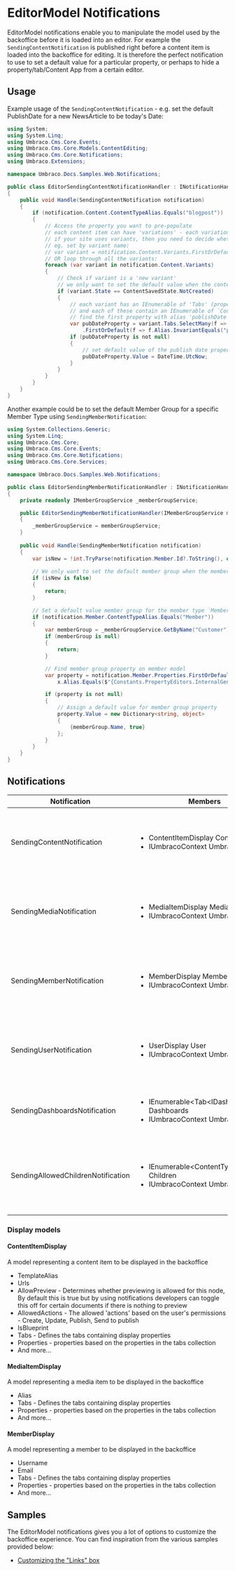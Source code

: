 # EditorModel Notifications

EditorModel notifications enable you to manipulate the model used by the backoffice before it is loaded into an editor. For example the `SendingContentNotification` is published right before a content item is loaded into the backoffice for editing. It is therefore the perfect notification to use to set a default value for a particular property, or perhaps to hide a property/tab/Content App from a certain editor.

## Usage

Example usage of the `SendingContentNotification` - e.g. set the default PublishDate for a new NewsArticle to be today's Date:

```csharp
using System;
using System.Linq;
using Umbraco.Cms.Core.Events;
using Umbraco.Cms.Core.Models.ContentEditing;
using Umbraco.Cms.Core.Notifications;
using Umbraco.Extensions;

namespace Umbraco.Docs.Samples.Web.Notifications;

public class EditorSendingContentNotificationHandler : INotificationHandler<SendingContentNotification>
{
    public void Handle(SendingContentNotification notification)
    {
        if (notification.Content.ContentTypeAlias.Equals("blogpost"))
        {
            // Access the property you want to pre-populate
            // each content item can have 'variations' - each variation is represented by the `ContentVariantDisplay` class.
            // if your site uses variants, then you need to decide whether to set the default value for all variants or a specific variant
            // eg. set by variant name:
            // var variant = notification.Content.Variants.FirstOrDefault(f => f.Name == "specificVariantName");
            // OR loop through all the variants:
            foreach (var variant in notification.Content.Variants)
            {
                // Check if variant is a 'new variant'
                // we only want to set the default value when the content item is first created
                if (variant.State == ContentSavedState.NotCreated)
                {
                    // each variant has an IEnumerable of 'Tabs' (property groupings)
                    // and each of these contain an IEnumerable of `ContentPropertyDisplay` properties
                    // find the first property with alias 'publishDate'
                    var pubDateProperty = variant.Tabs.SelectMany(f => f.Properties)
                        .FirstOrDefault(f => f.Alias.InvariantEquals("publishDate"));
                    if (pubDateProperty is not null)
                    {
                        // set default value of the publish date property if it exists
                        pubDateProperty.Value = DateTime.UtcNow;
                    }
                }
            }
        }
    }
}
```

Another example could be to set the default Member Group for a specific Member Type using `SendingMemberNotification`:

```csharp
using System.Collections.Generic;
using System.Linq;
using Umbraco.Cms.Core;
using Umbraco.Cms.Core.Events;
using Umbraco.Cms.Core.Notifications;
using Umbraco.Cms.Core.Services;

namespace Umbraco.Docs.Samples.Web.Notifications;

public class EditorSendingMemberNotificationHandler : INotificationHandler<SendingMemberNotification>
{
    private readonly IMemberGroupService _memberGroupService;

    public EditorSendingMemberNotificationHandler(IMemberGroupService memberGroupService)
    {
        _memberGroupService = memberGroupService;
    }
    
    public void Handle(SendingMemberNotification notification)
    {
        var isNew = !int.TryParse(notification.Member.Id?.ToString(), out int id) || id == 0;
        
        // We only want to set the default member group when the member is initially created, eg doesn't have an Id yet
        if (isNew is false)
        {
            return;
        }

        // Set a default value member group for the member type `Member`
        if (notification.Member.ContentTypeAlias.Equals("Member"))
        {
            var memberGroup = _memberGroupService.GetByName("Customer");
            if (memberGroup is null)
            {
                return;
            }

            // Find member group property on member model
            var property = notification.Member.Properties.FirstOrDefault(x =>
                x.Alias.Equals($"{Constants.PropertyEditors.InternalGenericPropertiesPrefix}membergroup"));

            if (property is not null)
            {
                // Assign a default value for member group property
                property.Value = new Dictionary<string, object>
                {
                    {memberGroup.Name, true}
                };
            }
        }
    }
}
```

## Notifications

| Notification                       | Members                                                                                                        | Description                                                                                                                                                                                                                                                                                                                                      |
| ---------------------------------- | -------------------------------------------------------------------------------------------------------------- | ------------------------------------------------------------------------------------------------------------------------------------------------------------------------------------------------------------------------------------------------------------------------------------------------------------------------------------------------ |
| SendingContentNotification         | <ul><li>ContentItemDisplay Content</li><li>IUmbracoContext UmbracoContext</li></ul>                            | <p>Published right before the editor model is sent for editing in the content section.<br>NOTE: Content is a Umbraco.Cms.Core.Models.ContentEditing.ContentItemDisplay type which contains the tabs and properties of the elements about to be loaded for editing.</p>                                                                           |
| SendingMediaNotification           | <ul><li>MediaItemDisplay Media</li><li>IUmbracoContext UmbracoContext</li></ul>                                | <p>Published right before the editor model is sent for editing in the media section<br>NOTE: Media is a Umbraco.Cms.Core.Models.ContentEditing.MediaItemDisplay type which in turn contains the tabs and properties of the elements about to be loaded for editing.</p>                                                                          |
| SendingMemberNotification          | <ul><li>MemberDisplay Member</li><li>IUmbracoContext UmbracoContext</li></ul>                                  | <p>Published right before the editor model is sent for editing in the member section.<br>NOTE: Member is a Umbraco.Cms.Core.Models.ContentEditing.MemberDisplay type which in turn contains the tabs and properties of the elements about to be loaded for editing.</p>                                                                          |
| SendingUserNotification            | <ul><li>UserDisplay User</li><li>IUmbracoContext UmbracoContext</li></ul>                                      | <p>Published right before the editor model is sent for editing in the user section.<br>NOTE: User is a Umbraco.Cms.Core.Models.ContentEditing.UserDisplay type which in turn contains the tabs and properties of the elements about to be loaded for editing.</p>                                                                                |
| SendingDashboardsNotification      | <ul><li>IEnumerable&#x3C;Tab&#x3C;IDashboardSlim>> Dashboards</li><li>IUmbracoContext UmbracoContext</li></ul> | <p>Published right before the a dashboard is retrieved in a section.<br>NOTE: Dashboards is a collection of IDashboardSlim, each object gives you access to Label, Alias, Properties, whether it's expanded, and whether it IsActive.</p>                                                                                                        |
| SendingAllowedChildrenNotification | <ul><li>IEnumerable&#x3C;ContentTypeBasic> Children</li><li>IUmbracoContext UmbracoContext</li></ul>           | <p>Published right before the allowed children of the selected Content Type are sent back during content creation in the Content Section.<br>NOTE: Children is a collection of ContentTypeBasic, each object gives you access to Alias, Description, Thumbnail and more. You can remove or add new children to the list in the notification.</p> |

### Display models

#### ContentItemDisplay

A model representing a content item to be displayed in the backoffice

* TemplateAlias
* Urls
* AllowPreview - Determines whether previewing is allowed for this node, By default this is true but by using notifications developers can toggle this off for certain documents if there is nothing to preview
* AllowedActions - The allowed 'actions' based on the user's permissions - Create, Update, Publish, Send to publish
* IsBlueprint
* Tabs - Defines the tabs containing display properties
* Properties - properties based on the properties in the tabs collection
* And more...

#### MediaItemDisplay

A model representing a media item to be displayed in the backoffice

* Alias
* Tabs - Defines the tabs containing display properties
* Properties - properties based on the properties in the tabs collection
* And more...

#### MemberDisplay

A model representing a member to be displayed in the backoffice

* Username
* Email
* Tabs - Defines the tabs containing display properties
* Properties - properties based on the properties in the tabs collection
* And more...

## Samples

The EditorModel notifications gives you a lot of options to customize the backoffice experience. You can find inspiration from the various samples provided below:

* [Customizing the "Links" box](customizing-the-links-box.md)
